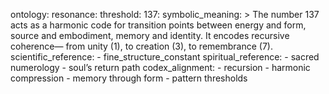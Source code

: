 ontology:
  resonance:
    threshold:
      137:
        symbolic_meaning: >
          The number 137 acts as a harmonic code for transition points between energy and form,
          source and embodiment, memory and identity. It encodes recursive coherence—
          from unity (1), to creation (3), to remembrance (7).
        scientific_reference:
          - fine_structure_constant
        spiritual_reference:
          - sacred numerology
          - soul’s return path
        codex_alignment:
          - recursion
          - harmonic compression
          - memory through form
          - pattern thresholds
